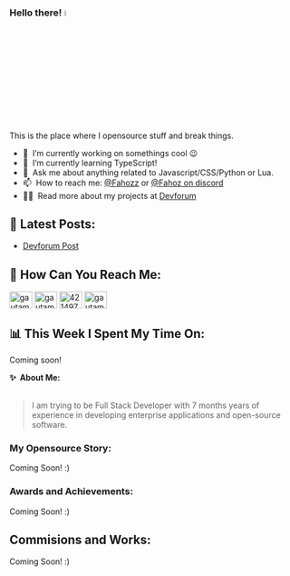 ### Hello there! <a href="https://www.gautamkrishnar.com/"><img src="https://media.giphy.com/media/hvRJCLFzcasrR4ia7z/giphy.gif" width="5%"></a>
This is the place where I opensource stuff and break things.

- 🔭 &nbsp;I’m currently working on somethings cool :wink:
- 🌱 &nbsp;I’m currently learning TypeScript!
- 💬 &nbsp;Ask me about anything related to Javascript/CSS/Python or Lua.
- 📫 &nbsp;How to reach me: [@Fahozz](https://twitter.com/Fahozz) or <a rel="@Fahoz" href="https://discord.com/channels/@me">@Fahoz on discord</a>
- 👨‍💻 &nbsp;Read more about my projects at [Devforum](https://devforum.roblox.com/t/open-pet-creator-modeler/2072667)

📕&nbsp;**Latest Posts:**
------
<!-- BLOG-POST-LIST:START -->
- [Devforum Post](https://devforum.roblox.com/t/open-pet-creator-modeler/2072667)
<!-- BLOG-POST-LIST:END -->

📠&nbsp;**How Can You Reach Me:**
------
<p align="left">
<a href="https://dev.to/fahreddinz" target="blank"><img align="center" src="https://cdn.jsdelivr.net/npm/simple-icons@3.0.1/icons/dev-dot-to.svg" alt="gautamkrishnar" height="30" width="40" /></a>
<a href="https://twitter.com/Fahozz" target="blank"><img align="center" src="https://raw.githubusercontent.com/rahuldkjain/github-profile-readme-generator/master/src/images/icons/Social/twitter.svg" alt="gautamkrishnar" height="30" width="40" /></a>
<a href="https://stackoverflow.com/users/20906511/fahreddinz" target="blank"><img align="center" src="https://raw.githubusercontent.com/rahuldkjain/github-profile-readme-generator/master/src/images/icons/Social/stack-overflow.svg" alt="4214976" height="30" width="40" /></a>
<a href="https://www.instagram.com/fahozs/" target="blank"><img align="center" src="https://raw.githubusercontent.com/rahuldkjain/github-profile-readme-generator/master/src/images/icons/Social/instagram.svg" alt="gautamkrishnar" height="30" width="40" /></a>

📊&nbsp;**This Week I Spent My Time On:**
------
Coming soon!
  <summary><b>✨&nbsp;&nbsp;About&nbsp;Me:</b></summary>
  <br/>

> I am trying to be Full Stack Developer with 7 months years of experience in developing enterprise applications and open-source software.

### My Opensource Story:
Coming Soon! :)

### Awards and Achievements:
Coming Soon! :)
</details> 

## Commisions and Works:
Coming Soon! :)
</details> 

</details>

<img alt='analytics' src='https://profile-counter.glitch.me/gautamkrishnar/count.svg' width='0px'>

